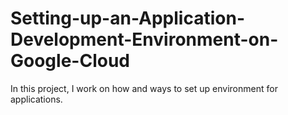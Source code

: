# Setting-up-an-Application-Development-Environment-on-Google-Cloud
In this project, I work on how and ways to set up environment for  applications.
